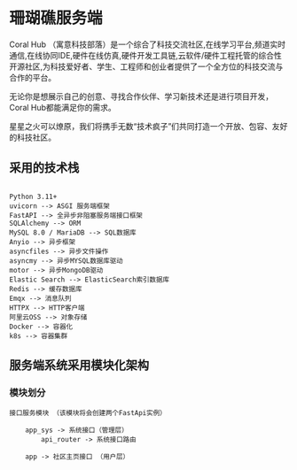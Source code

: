 # 珊瑚礁服务端
Coral Hub （寓意科技部落）是一个综合了科技交流社区,在线学习平台,频道实时通信,在线协同IDE,硬件在线仿真,硬件开发工具链,云软件/硬件工程托管的综合性开源社区,为科技爱好者、学生、工程师和创业者提供了一个全方位的科技交流与合作的平台。

无论你是想展示自己的创意、寻找合作伙伴、学习新技术还是进行项目开发，Coral Hub都能满足你的需求。

星星之火可以燎原，我们将携手无数“技术疯子”们共同打造一个开放、包容、友好的科技社区。



## 采用的技术栈
```

Python 3.11+
uvicorn --> ASGI 服务端框架
FastAPI --> 全异步非阻塞服务端接口框架
SQLAlchemy --> ORM
MySQL 8.0 / MariaDB --> SQL数据库
Anyio --> 异步框架
asyncfiles --> 异步文件操作
asyncmy --> 异步MYSQL数据库驱动
motor --> 异步MongoDB驱动
Elastic Search --> ElasticSearch索引数据库
Redis --> 缓存数据库
Emqx --> 消息队列
HTTPX --> HTTP客户端
阿里云OSS --> 对象存储
Docker --> 容器化
k8s --> 容器集群
```

## 服务端系统采用模块化架构

### 模块划分

```
接口服务模块 （该模块将会创建两个FastApi实例）

    app_sys -> 系统接口（管理层）
        api_router -> 系统接口路由
        
    app -> 社区主页接口 （用户层）

```

